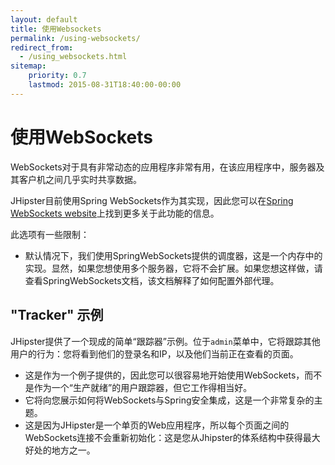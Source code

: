 ```yaml
---
layout: default
title: 使用Websockets
permalink: /using-websockets/
redirect_from:
  - /using_websockets.html
sitemap:
    priority: 0.7
    lastmod: 2015-08-31T18:40:00-00:00
---
```


# <i class="fa fa-envelope"></i> 使用WebSockets

WebSockets对于具有非常动态的应用程序非常有用，在该应用程序中，服务器及其客户机之间几乎实时共享数据。

JHipster目前使用Spring WebSockets作为其实现，因此您可以在[Spring WebSockets website](http://docs.spring.io/spring/docs/current/spring-framework-reference/html/websocket.html)上找到更多关于此功能的信息。

此选项有一些限制：

- 默认情况下，我们使用SpringWebSockets提供的调度器，这是一个内存中的实现。显然，如果您想使用多个服务器，它将不会扩展。如果您想这样做，请查看SpringWebSockets文档，该文档解释了如何配置外部代理。

## "Tracker" 示例

JHipster提供了一个现成的简单“跟踪器”示例。位于`admin`菜单中，它将跟踪其他用户的行为：您将看到他们的登录名和IP，以及他们当前正在查看的页面。

- 这是作为一个例子提供的，因此您可以很容易地开始使用WebSockets，而不是作为一个“生产就绪”的用户跟踪器，但它工作得相当好。
- 它将向您展示如何将WebSockets与Spring安全集成，这是一个非常复杂的主题。
- 这是因为JHipster是一个单页的Web应用程序，所以每个页面之间的WebSockets连接不会重新初始化：这是您从Jhipster的体系结构中获得最大好处的地方之一。
